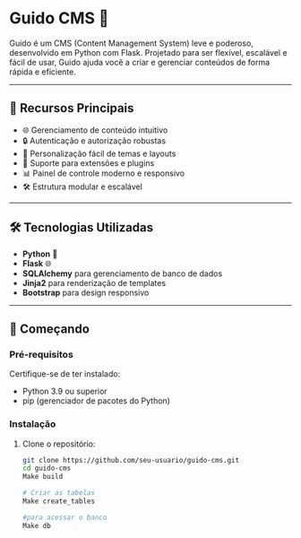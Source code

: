 # Guido CMS 🐍

Guido é um CMS (Content Management System) leve e poderoso, desenvolvido em Python com Flask. Projetado para ser flexível, escalável e fácil de usar, Guido ajuda você a criar e gerenciar conteúdos de forma rápida e eficiente.

---

## 🚀 Recursos Principais

- 🌐 Gerenciamento de conteúdo intuitivo
- 🔒 Autenticação e autorização robustas
- 🎨 Personalização fácil de temas e layouts
- 🔌 Suporte para extensões e plugins
- 📊 Painel de controle moderno e responsivo
- 🛠️ Estrutura modular e escalável

---

## 🛠️ Tecnologias Utilizadas

- **Python** 🐍
- **Flask** 🌐
- **SQLAlchemy** para gerenciamento de banco de dados
- **Jinja2** para renderização de templates
- **Bootstrap** para design responsivo

---

## 🏁 Começando

### Pré-requisitos

Certifique-se de ter instalado:

- Python 3.9 ou superior
- pip (gerenciador de pacotes do Python)

### Instalação

1. Clone o repositório:

   ```bash
   git clone https://github.com/seu-usuario/guido-cms.git
   cd guido-cms
   Make build

   # Criar as tabelas
   Make create_tables
   
   #para acessar o banco
   Make db
